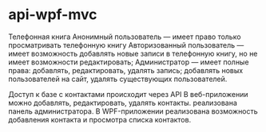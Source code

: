 # api-wpf-mvc
Телефонная книга
Анонимный пользователь — имеет право только просматривать телефонную книгу
Авторизованный пользователь — имеет возможность добавлять новые записи в телефонную книгу, но не имеет возможности редактировать;
Администратор — имеет полные права: добавлять, редактировать, удалять запись; добавлять новых пользователей на сайт, удалять существующих пользователей.

Доступ к базе с контактами происходит через API
В веб-приложении можно добавлять, редактировать, удалять контакты. реализована панель администратора.
В WPF-приложении реализована возможность добавления контакта и просмотра списка контактов.
